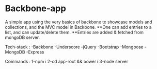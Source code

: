 # Backbone-app
A simple app using the very basics of backbone to showcase models and collections, and the MVC model in Backbone.
**One can add entries to a list, and can update/delete them.
**Entries are added & fetched from mongoDB server.

Tech-stack :
	-Backbone
	-Underscore
	-jQuery
	-Bootstrap
	-Mongoose 
	-MongoDB
	-Express

Commands :
 1-npm i
 2-cd app-root && bower i
 3-node server

